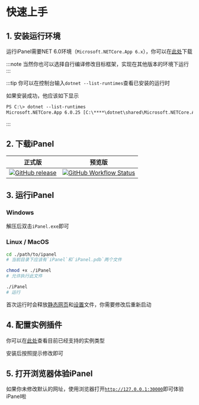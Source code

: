 # 快速上手

## 1. 安装运行环境

运行iPanel需要NET 6.0环境（`Microsoft.NETCore.App 6.x`），你可以在[此处](https://dotnet.microsoft.com/zh-cn/download/dotnet/6.0)下载

:::note
当然你也可以选择自行编译修改目标框架，实现在其他版本的环境下运行
:::

:::tip
你可以在控制台输入`dotnet --list-runtimes`查看已安装的运行时

如果安装成功，他应该如下显示

```txt
PS C:\> dotnet --list-runtimes 
Microsoft.NETCore.App 6.0.25 [C:\****\dotnet\shared\Microsoft.NETCore.App]   
```

:::

## 2. 下载iPanel

| 正式版                                                                                                                                               | 预览版                                                                                                                                                                                                                  |
| ---------------------------------------------------------------------------------------------------------------------------------------------------- | ----------------------------------------------------------------------------------------------------------------------------------------------------------------------------------------------------------------------- |
| [![GitHub release](https://img.shields.io/github/v/release/iPanelDev/iPanel?style=flat-square)](https://github.com/iPanelDev/iPanel/releases/latest) | [![GitHub Workflow Status](https://img.shields.io/github/actions/workflow/status/iPanelDev/iPanel/iPanel-build.yml?style=flat-square&logo=github)](https://github.com/iPanelDev/iPanel/actions/workflows/iPanel-build.yml) |

## 3. 运行iPanel

### Windows

解压后双击`iPanel.exe`即可

### Linux / MacOS

```sh
cd ./path/to/ipanel
# 当前目录下应该有`iPanel`和`iPanel.pdb`两个文件

chmod +x ./iPanel
# 允许执行此文件

./iPanel
# 运行
```

首次运行时会释放[静态网页](composition/frontend)和[设置](composition/backend/setting)文件，你需要修改后重新启动

## 4. 配置实例插件

你可以在[此处](composition/instance/)查看目前已经支持的实例类型

安装后按照提示修改即可

## 5. 打开浏览器体验iPanel

如果你未修改默认的网址，使用浏览器打开[`http://127.0.0.1:30000`](http://127.0.0.1:30000)即可体验iPanel啦

